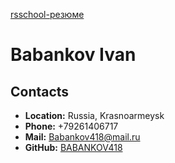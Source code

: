 [rsschool-резюме](https://BABANKOV418.github.io/rsschool-cv/cv)

# Babankov Ivan

## Contacts

* __Location:__ Russia, Krasnoarmeysk
* __Phone:__ +79261406717
* __Mail:__ Babankov418@mail.ru
* __GitHub:__ [BABANKOV418](https://github.com/BABANKOV418)
